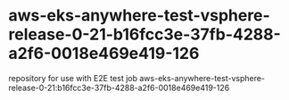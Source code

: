 # aws-eks-anywhere-test-vsphere-release-0-21-b16fcc3e-37fb-4288-a2f6-0018e469e419-126
repository for use with E2E test job aws-eks-anywhere-test-vsphere-release-0-21:b16fcc3e-37fb-4288-a2f6-0018e469e419-126
